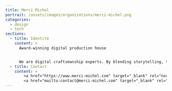 ```yaml
---
title: Merci Michel
portrait: /assets/images/organizations/merci-michel.png
categories:
  - design
  - tech
sections:
  - title: Identité
    content: >
      Award-winning digital production house


      We are digital craftsmanship experts. By blending storytelling, technology and the love of a job well done, we create remarkable interactive experiences.
  - title: Contact
    content: >
        <a href="https://www.merci-michel.com" target="_blank" rel="noreferrer">Site</a> –
        <a href="mailto:contact@merci-michel.com" target="_blank" rel="noreferrer">Mail</a>
---
```

